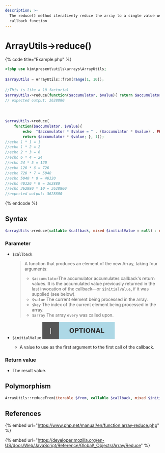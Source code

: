 ```yaml
---
description: >-
  The reduce() method iteratively reduce the array to a single value using a
  callback function
---
```


# ArrayUtils-&gt;reduce\(\)

{% code title="Example.php" %}
```php
<?php use kim\present\utils\arrays\ArrayUtils;

$arrayUtils = ArrayUtils::from(range(1, 10));

//This is like a 10 factorial
$arrayUtils->reduce(function($accumulator, $value){ return $accumulator * $value; }, 1);
// expected output: 3628800



$arrayUtils->reduce(
    function($accumulator, $value){
        echo  "$accumulator * $value = " . ($accumulator * $value) . PHP_EOL;
        return $accumulator * $value; }, 1));
//echo 1 * 1 = 1
//echo 1 * 2 = 2
//echo 2 * 3 = 6
//echo 6 * 4 = 24
//echo 24 * 5 = 120
//echo 120 * 6 = 720
//echo 720 * 7 = 5040
//echo 5040 * 8 = 40320
//echo 40320 * 9 = 362880
//echo 362880 * 10 = 3628800
//expected output: 3628800
```
{% endcode %}

## Syntax

```php
$arrayUtils->reduce(callable $callback, mixed $initialValue = null) : mixed;
```

### Parameter

* `$callback`

  > A function that produces an element of the new Array, taking four arguments:
  >
  > * `$accumulator`The accumulator accumulates callback's return values. It is the accumulated value previously returned in the last invocation of the callback—or `$initialValue`, if it was supplied \(see below\).
  > * `$value` The current element being processed in the array.
  > * `$key` The index of the current element being processed in the array.
  > * `$array`   The array `every` was called upon.

* `$initialValue` ![](../.gitbook/assets/badge_optional.svg) 
  * A value to use as the first argument to the first call of the callback.

### Return value

* The result value.

## Polymorphism

```php
ArrayUtils::reduceFrom(iterable $from, callable $callback, mixed $initialValue = null) : mixed;
```

## References

{% embed url="https://www.php.net/manual/en/function.array-reduce.php" %}

{% embed url="https://developer.mozilla.org/en-US/docs/Web/JavaScript/Reference/Global\_Objects/Array/Reduce" %}



